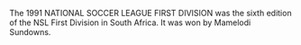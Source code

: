 The 1991 NATIONAL SOCCER LEAGUE FIRST DIVISION was the sixth edition of the NSL First Division in South Africa. It was won by Mamelodi Sundowns.

